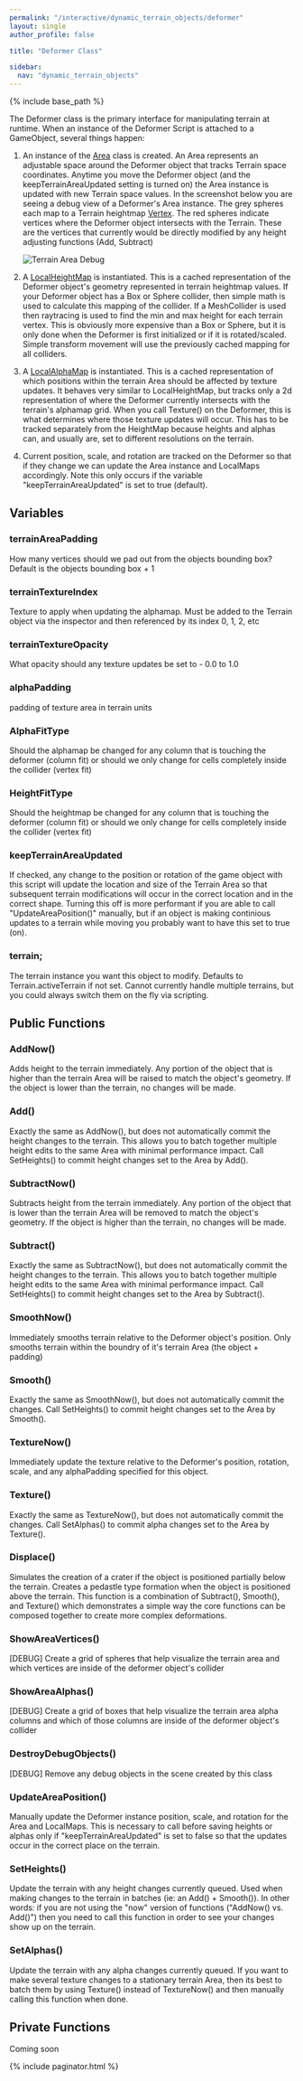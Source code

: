 ```yaml
---
permalink: "/interactive/dynamic_terrain_objects/deformer"
layout: single
author_profile: false

title: "Deformer Class"

sidebar:
  nav: "dynamic_terrain_objects"
---
```


{% include base_path %}

The Deformer class is the primary interface for manipulating terrain at runtime. 
When an instance of the Deformer Script is attached to a GameObject, several 
things happen:

1.  An instance of the [Area](/interactive/dynamic_terrain_objects/terrain_area) class 
    is created. An Area represents an adjustable space around the Deformer object 
    that tracks Terrain space coordinates. Anytime you move the Deformer object (and 
    the keepTerrainAreaUpdated setting is turned on) the Area instance is updated with 
    new Terrain space values. In the screenshot below you are seeing a debug view of a 
    Deformer's Area instance. The grey spheres each map to a Terrain heightmap 
    [Vertex](/interactive/dynamic_terrain_objects/vertex). The red spheres indicate 
    vertices where the Deformer object intersects with the Terrain. These are the 
    vertices that currently would be directly modified by any height adjusting 
    functions (Add, Subtract)

    ![Terrain Area Debug](/images/dynamic_terrain_objects/deformer/terrain_area_debug.png)

2.  A [LocalHeightMap](/interactive/dynamic_terrain_objects/local_height_map) is 
    instantiated. This is a cached representation of the Deformer object's 
    geometry represented in terrain heightmap values. If your Deformer object has
    a Box or Sphere collider, then simple math is used to calculate this mapping
    of the collider. If a MeshCollider is used then raytracing is used to find the
    min and max height for each terrain vertex. This is obviously more expensive
    than a Box or Sphere, but it is only done when the Deformer is first initialized
    or if it is rotated/scaled. Simple transform movement will use the previously 
    cached mapping for all colliders.

3.  A [LocalAlphaMap](/interactive/dynamic_terrain_objects/local_alpha_map) is 
    instantiated. This is a cached representation of which positions within the 
    terrain Area should be affected by texture updates. It behaves very similar 
    to LocalHeightMap, but tracks only a 2d representation of where the Deformer
    currently intersects with the terrain's alphamap grid. When you call Texture()
    on the Deformer, this is what determines where those texture updates will occur.
    This has to be tracked separately from the HeightMap because heights and alphas
    can, and usually are, set to different resolutions on the terrain.

4.  Current position, scale, and rotation are tracked on the Deformer so that if 
    they change we can update the Area instance and LocalMaps accordingly. Note 
    this only occurs if the variable "keepTerrainAreaUpdated" is set to true (default).

## Variables

### terrainAreaPadding

How many vertices should we pad out from the objects bounding box? Default is the objects bounding box + 1

### terrainTextureIndex

Texture to apply when updating the alphamap. Must be added to the Terrain object via the inspector and then referenced by its index 0, 1, 2, etc

### terrainTextureOpacity

What opacity should any texture updates be set to - 0.0 to 1.0

### alphaPadding

padding of texture area in terrain units

### AlphaFitType

Should the alphamap be changed for any column that is touching the deformer (column fit) or should we only change for cells completely inside the collider (vertex fit)

### HeightFitType

Should the heightmap be changed for any column that is touching the deformer (column fit) or should we only change for cells completely inside the collider (vertex fit)

### keepTerrainAreaUpdated

If checked, any change to the position or rotation of the game object with this script will update the location and size of the Terrain Area so that subsequent terrain modifications will occur in the correct location and in the correct shape. Turning this off is more performant if you are able to call "UpdateAreaPosition()" manually, but if an object is making continious updates to a terrain while moving you probably want to have this set to true (on).

### terrain;

The terrain instance you want this object to modify. Defaults to Terrain.activeTerrain if not set. Cannot currently handle multiple terrains, but you could always switch them on the fly via scripting.

## Public Functions

### AddNow()

Adds height to the terrain immediately. Any portion of the object that is higher 
than the terrain Area will be raised to match the object's geometry. If the object
is lower than the terrain, no changes will be made.

### Add()

Exactly the same as AddNow(), but does not automatically commit the height changes
to the terrain. This allows you to batch together multiple height edits to the same Area
with minimal performance impact. Call SetHeights() to commit height changes set to the 
Area by Add().

### SubtractNow()

Subtracts height from the terrain immediately. Any portion of the object that is lower 
than the terrain Area will be removed to match the object's geometry. If the object
is higher than the terrain, no changes will be made.

### Subtract()

Exactly the same as SubtractNow(), but does not automatically commit the height changes
to the terrain. This allows you to batch together multiple height edits to the same Area
with minimal performance impact. Call SetHeights() to commit height changes set to the 
Area by Subtract().

### SmoothNow()

Immediately smooths terrain relative to the Deformer object's position. Only smooths terrain within 
the boundry of it's terrain Area (the object + padding)

### Smooth()

Exactly the same as SmoothNow(), but does not automatically commit the changes. Call SetHeights() 
to commit height changes set to the Area by Smooth().

### TextureNow()

Immediately update the texture relative to the Deformer's position, rotation, scale, and any alphaPadding
specified for this object.

### Texture()

Exactly the same as TextureNow(), but does not automatically commit the changes. Call SetAlphas() 
to commit alpha changes set to the Area by Texture().

### Displace()

Simulates the creation of a crater if the object is positioned partially below the terrain. 
Creates a pedastle type formation when the object is positioned above the terrain. This 
function is a combination of Subtract(), Smooth(), and Texture() which demonstrates a simple way 
the core functions can be composed together to create more complex deformations. 

### ShowAreaVertices()

[DEBUG] Create a grid of spheres that help visualize the terrain area
and which vertices are inside of the deformer object's collider

### ShowAreaAlphas()

[DEBUG] Create a grid of boxes that help visualize the terrain area alpha columns
and which of those columns are inside of the deformer object's collider

### DestroyDebugObjects()

[DEBUG] Remove any debug objects in the scene created by this class

### UpdateAreaPosition()

Manually update the Deformer instance position, scale, and rotation for the Area and LocalMaps. 
This is necessary to call before saving heights or alphas only if "keepTerrainAreaUpdated" is set to false 
so that the updates occur in the correct place on the terrain.

### SetHeights()

Update the terrain with any height changes currently queued. Used when making changes to the terrain in batches 
(ie: an Add() + Smooth()). In other words: if you are not using the "now" version of functions ("AddNow() vs. Add()") 
then you need to call this function in order to see your changes show up on the terrain.

### SetAlphas()

Update the terrain with any alpha changes currently queued. If you want to make several texture changes to 
a stationary terrain Area, then its best to batch them by using Texture() instead of TextureNow() and then
manually calling this function when done.

## Private Functions

Coming soon

{% include paginator.html %}
